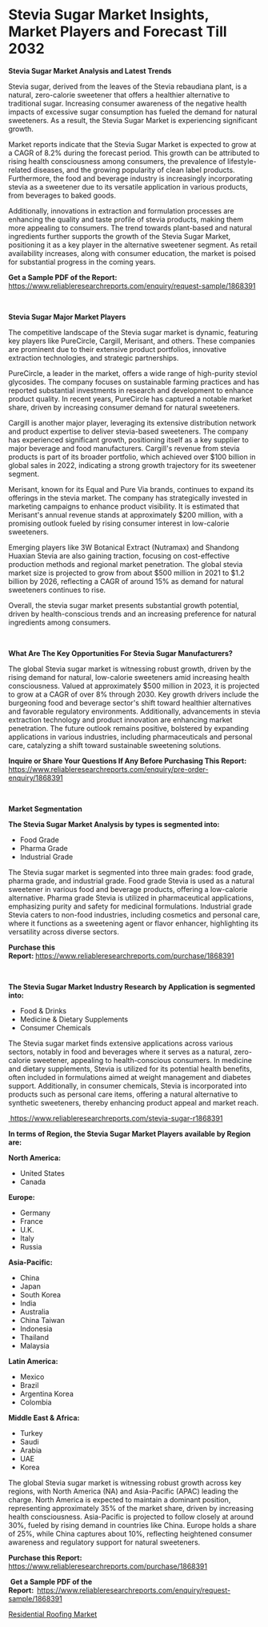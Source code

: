 <p><h1>Stevia Sugar Market Insights, Market Players and Forecast Till 2032</h1></p><p><strong>Stevia Sugar Market Analysis and Latest Trends</strong></p>
<p><p>Stevia sugar, derived from the leaves of the Stevia rebaudiana plant, is a natural, zero-calorie sweetener that offers a healthier alternative to traditional sugar. Increasing consumer awareness of the negative health impacts of excessive sugar consumption has fueled the demand for natural sweeteners. As a result, the Stevia Sugar Market is experiencing significant growth. </p><p>Market reports indicate that the Stevia Sugar Market is expected to grow at a CAGR of 8.2% during the forecast period. This growth can be attributed to rising health consciousness among consumers, the prevalence of lifestyle-related diseases, and the growing popularity of clean label products. Furthermore, the food and beverage industry is increasingly incorporating stevia as a sweetener due to its versatile application in various products, from beverages to baked goods.</p><p>Additionally, innovations in extraction and formulation processes are enhancing the quality and taste profile of stevia products, making them more appealing to consumers. The trend towards plant-based and natural ingredients further supports the growth of the Stevia Sugar Market, positioning it as a key player in the alternative sweetener segment. As retail availability increases, along with consumer education, the market is poised for substantial progress in the coming years.</p></p>
<p><strong>Get a Sample PDF of the Report:&nbsp;</strong> <a href="https://www.reliableresearchreports.com/enquiry/request-sample/1868391?utm_campaign=3567&utm_medium=2&utm_source=Github&utm_content=ia&utm_term=31032025&utm_id=stevia-sugar">https://www.reliableresearchreports.com/enquiry/request-sample/1868391</a></p>
<p>&nbsp;</p>
<p><strong>Stevia Sugar Major Market Players</strong></p>
<p><p>The competitive landscape of the Stevia sugar market is dynamic, featuring key players like PureCircle, Cargill, Merisant, and others. These companies are prominent due to their extensive product portfolios, innovative extraction technologies, and strategic partnerships.</p><p>PureCircle, a leader in the market, offers a wide range of high-purity steviol glycosides. The company focuses on sustainable farming practices and has reported substantial investments in research and development to enhance product quality. In recent years, PureCircle has captured a notable market share, driven by increasing consumer demand for natural sweeteners.</p><p>Cargill is another major player, leveraging its extensive distribution network and product expertise to deliver stevia-based sweeteners. The company has experienced significant growth, positioning itself as a key supplier to major beverage and food manufacturers. Cargill's revenue from stevia products is part of its broader portfolio, which achieved over $100 billion in global sales in 2022, indicating a strong growth trajectory for its sweetener segment.</p><p>Merisant, known for its Equal and Pure Via brands, continues to expand its offerings in the stevia market. The company has strategically invested in marketing campaigns to enhance product visibility. It is estimated that Merisant's annual revenue stands at approximately $200 million, with a promising outlook fueled by rising consumer interest in low-calorie sweeteners.</p><p>Emerging players like 3W Botanical Extract (Nutramax) and Shandong Huaxian Stevia are also gaining traction, focusing on cost-effective production methods and regional market penetration. The global stevia market size is projected to grow from about $500 million in 2021 to $1.2 billion by 2026, reflecting a CAGR of around 15% as demand for natural sweeteners continues to rise. </p><p>Overall, the stevia sugar market presents substantial growth potential, driven by health-conscious trends and an increasing preference for natural ingredients among consumers.</p></p>
<p>&nbsp;</p>
<p><strong>What Are The Key Opportunities For Stevia Sugar Manufacturers?</strong></p>
<p><p>The global Stevia sugar market is witnessing robust growth, driven by the rising demand for natural, low-calorie sweeteners amid increasing health consciousness. Valued at approximately $500 million in 2023, it is projected to grow at a CAGR of over 8% through 2030. Key growth drivers include the burgeoning food and beverage sector's shift toward healthier alternatives and favorable regulatory environments. Additionally, advancements in stevia extraction technology and product innovation are enhancing market penetration. The future outlook remains positive, bolstered by expanding applications in various industries, including pharmaceuticals and personal care, catalyzing a shift toward sustainable sweetening solutions.</p></p>
<p><strong>Inquire or Share Your Questions If Any Before Purchasing This Report:</strong> <a href="https://www.reliableresearchreports.com/enquiry/pre-order-enquiry/1868391?utm_campaign=3567&utm_medium=2&utm_source=Github&utm_content=ia&utm_term=31032025&utm_id=stevia-sugar">https://www.reliableresearchreports.com/enquiry/pre-order-enquiry/1868391</a></p>
<p>&nbsp;</p>
<p><strong>Market Segmentation</strong></p>
<p><strong>The Stevia Sugar Market Analysis by types is segmented into:</strong></p>
<p><ul><li>Food Grade</li><li>Pharma Grade</li><li>Industrial Grade</li></ul></p>
<p><p>The Stevia sugar market is segmented into three main grades: food grade, pharma grade, and industrial grade. Food grade Stevia is used as a natural sweetener in various food and beverage products, offering a low-calorie alternative. Pharma grade Stevia is utilized in pharmaceutical applications, emphasizing purity and safety for medicinal formulations. Industrial grade Stevia caters to non-food industries, including cosmetics and personal care, where it functions as a sweetening agent or flavor enhancer, highlighting its versatility across diverse sectors.</p></p>
<p><strong>Purchase this Report:&nbsp;</strong><a href="https://www.reliableresearchreports.com/purchase/1868391?utm_campaign=3567&utm_medium=2&utm_source=Github&utm_content=ia&utm_term=31032025&utm_id=stevia-sugar">https://www.reliableresearchreports.com/purchase/1868391</a></p>
<p>&nbsp;</p>
<p><strong>The Stevia Sugar Market Industry Research by Application is segmented into:</strong></p>
<p><ul><li>Food & Drinks</li><li>Medicine & Dietary Supplements</li><li>Consumer Chemicals</li></ul></p>
<p><p>The Stevia sugar market finds extensive applications across various sectors, notably in food and beverages where it serves as a natural, zero-calorie sweetener, appealing to health-conscious consumers. In medicine and dietary supplements, Stevia is utilized for its potential health benefits, often included in formulations aimed at weight management and diabetes support. Additionally, in consumer chemicals, Stevia is incorporated into products such as personal care items, offering a natural alternative to synthetic sweeteners, thereby enhancing product appeal and market reach.</p></p>
<p><a href="https://www.reliableresearchreports.com/stevia-sugar-r1868391?utm_campaign=3567&utm_medium=2&utm_source=Github&utm_content=ia&utm_term=31032025&utm_id=stevia-sugar">&nbsp;https://www.reliableresearchreports.com/stevia-sugar-r1868391</a></p>
<p><strong>In terms of Region, the Stevia Sugar Market Players available by Region are:</strong></p>
<p>
    <p> <strong> North America: </strong>
        <ul>
            <li>United States</li>
            <li>Canada</li>
        </ul>
        </p> 
    <p> <strong> Europe: </strong>
        <ul>
            <li>Germany</li>
            <li>France</li>
            <li>U.K.</li>
            <li>Italy</li>
            <li>Russia</li>
        </ul>
        </p> 
    <p> <strong> Asia-Pacific: </strong>
        <ul>
            <li>China</li>
            <li>Japan</li>
            <li>South Korea</li>
            <li>India</li>
            <li>Australia</li>
            <li>China Taiwan</li>
            <li>Indonesia</li>
            <li>Thailand</li>
            <li>Malaysia</li>
        </ul>
        </p> 
    <p> <strong> Latin America: </strong>
        <ul>
            <li>Mexico</li>
            <li>Brazil</li>
            <li>Argentina Korea</li>
            <li>Colombia</li>
        </ul>
        </p> 
    <p> <strong> Middle East & Africa: </strong>
        <ul>
            <li>Turkey</li>
            <li>Saudi</li>
            <li>Arabia</li>
            <li>UAE</li>
            <li>Korea</li>
        </ul>
    </p>
    </p>
<p><p>The global Stevia sugar market is witnessing robust growth across key regions, with North America (NA) and Asia-Pacific (APAC) leading the charge. North America is expected to maintain a dominant position, representing approximately 35% of the market share, driven by increasing health consciousness. Asia-Pacific is projected to follow closely at around 30%, fueled by rising demand in countries like China. Europe holds a share of 25%, while China captures about 10%, reflecting heightened consumer awareness and regulatory support for natural sweeteners.</p></p>
<p><strong>Purchase this Report: </strong><a href="https://www.reliableresearchreports.com/purchase/1868391?utm_campaign=3567&utm_medium=2&utm_source=Github&utm_content=ia&utm_term=31032025&utm_id=stevia-sugar">https://www.reliableresearchreports.com/purchase/1868391</a></p>
<p>&nbsp;<strong>Get a Sample PDF of the Report:&nbsp;&nbsp;</strong><a href="https://www.reliableresearchreports.com/enquiry/request-sample/1868391?utm_campaign=3567&utm_medium=2&utm_source=Github&utm_content=ia&utm_term=31032025&utm_id=stevia-sugar">https://www.reliableresearchreports.com/enquiry/request-sample/1868391</a></p>
<p><strong></strong></p>
<p><p><a href="https://github.com/pichuaadh0/Market-Research-Report-List-1/blob/main/residential-roofing-market.md?utm_campaign=3567&utm_medium=2&utm_source=Github&utm_content=ia&utm_term=31032025&utm_id=stevia-sugar">Residential Roofing Market</a></p></p>